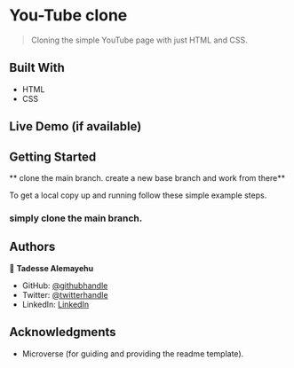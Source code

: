 # You-Tube clone

> Cloning the simple YouTube page with just HTML and CSS.

## Built With

- HTML
- CSS

## Live Demo (if available)

## Getting Started

** clone the main branch. create a new base branch and work from there**

To get a local copy up and running follow these simple example steps.

### simply clone the main branch.

## Authors

👤 **Tadesse Alemayehu**

- GitHub: [@githubhandle](https://github.com/Tadesse-Alemayehu)
- Twitter: [@twitterhandle](https://twitter.com/TadesseWebDev)
- LinkedIn: [LinkedIn](https://www.linkedin.com/in/tadesse-alemayehu-60141a221/)

## Acknowledgments

- Microverse (for guiding and providing the readme template).
